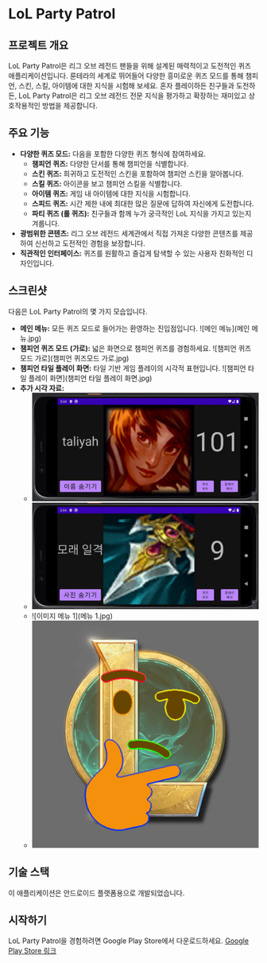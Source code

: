 # LoL Party Patrol

## 프로젝트 개요

LoL Party Patrol은 리그 오브 레전드 팬들을 위해 설계된 매력적이고 도전적인 퀴즈 애플리케이션입니다. 룬테라의 세계로 뛰어들어 다양한 흥미로운 퀴즈 모드를 통해 챔피언, 스킨, 스킬, 아이템에 대한 지식을 시험해 보세요. 혼자 플레이하든 친구들과 도전하든, LoL Party Patrol은 리그 오브 레전드 전문 지식을 평가하고 확장하는 재미있고 상호작용적인 방법을 제공합니다.

## 주요 기능

*   **다양한 퀴즈 모드:** 다음을 포함한 다양한 퀴즈 형식에 참여하세요.
    *   **챔피언 퀴즈:** 다양한 단서를 통해 챔피언을 식별합니다.
    *   **스킨 퀴즈:** 희귀하고 도전적인 스킨을 포함하여 챔피언 스킨을 알아봅니다.
    *   **스킬 퀴즈:** 아이콘을 보고 챔피언 스킬을 식별합니다.
    *   **아이템 퀴즈:** 게임 내 아이템에 대한 지식을 시험합니다.
    *   **스피드 퀴즈:** 시간 제한 내에 최대한 많은 질문에 답하여 자신에게 도전합니다.
    *   **파티 퀴즈 (롤 퀴즈):** 친구들과 함께 누가 궁극적인 LoL 지식을 가지고 있는지 겨룹니다.
*   **광범위한 콘텐츠:** 리그 오브 레전드 세계관에서 직접 가져온 다양한 콘텐츠를 제공하여 신선하고 도전적인 경험을 보장합니다.
*   **직관적인 인터페이스:** 퀴즈를 원활하고 즐겁게 탐색할 수 있는 사용자 친화적인 디자인입니다.

## 스크린샷

다음은 LoL Party Patrol의 몇 가지 모습입니다.

*   **메인 메뉴:** 모든 퀴즈 모드로 들어가는 환영하는 진입점입니다.
    ![메인 메뉴](메인 메뉴.jpg)
*   **챔피언 퀴즈 모드 (가로):** 넓은 화면으로 챔피언 퀴즈를 경험하세요.
    ![챔피언 퀴즈 모드 가로](챔피언 퀴즈모드 가로.jpg)
*   **챔피언 타일 플레이 화면:** 타일 기반 게임 플레이의 시각적 표현입니다.
    ![챔피언 타일 플레이 화면](챔피언 타일 플레이 화면.jpg)
*   **추가 시각 자료:**
    *   ![이미지 1-1](1-1.jpg)
    *   ![이미지 3-1](3-1.jpg)
    *   ![이미지 메뉴 1](메뉴 1.jpg)
    *   ![앱 아이콘](main_icon_lol_party.png)

## 기술 스택

이 애플리케이션은 안드로이드 플랫폼용으로 개발되었습니다.

## 시작하기

LoL Party Patrol을 경험하려면 Google Play Store에서 다운로드하세요.
[Google Play Store 링크](https://play.google.com/store/apps/details?id=com.lol_hey_guess.lolpartypatrol)